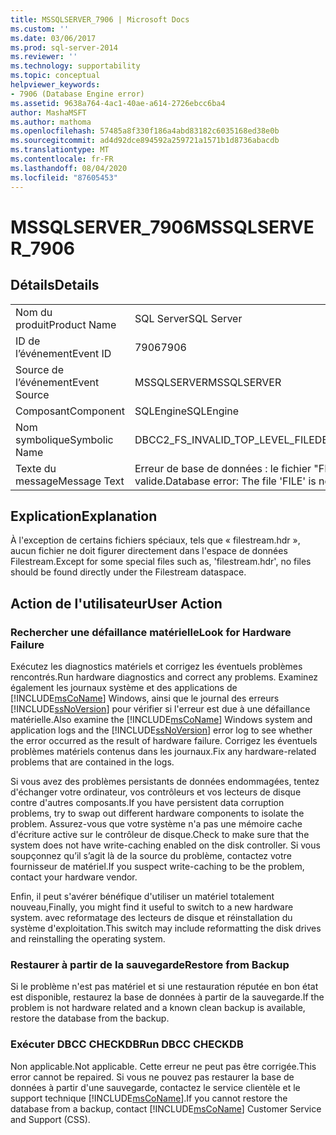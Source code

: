 ```yaml
---
title: MSSQLSERVER_7906 | Microsoft Docs
ms.custom: ''
ms.date: 03/06/2017
ms.prod: sql-server-2014
ms.reviewer: ''
ms.technology: supportability
ms.topic: conceptual
helpviewer_keywords:
- 7906 (Database Engine error)
ms.assetid: 9638a764-4ac1-40ae-a614-2726ebcc6ba4
author: MashaMSFT
ms.author: mathoma
ms.openlocfilehash: 57485a8f330f186a4abd83182c6035168ed38e0b
ms.sourcegitcommit: ad4d92dce894592a259721a1571b1d8736abacdb
ms.translationtype: MT
ms.contentlocale: fr-FR
ms.lasthandoff: 08/04/2020
ms.locfileid: "87605453"
---
```

# <a name="mssqlserver_7906"></a><span data-ttu-id="e3d64-102">MSSQLSERVER_7906</span><span class="sxs-lookup"><span data-stu-id="e3d64-102">MSSQLSERVER_7906</span></span>
    
## <a name="details"></a><span data-ttu-id="e3d64-103">Détails</span><span class="sxs-lookup"><span data-stu-id="e3d64-103">Details</span></span>  
  
|||  
|-|-|  
|<span data-ttu-id="e3d64-104">Nom du produit</span><span class="sxs-lookup"><span data-stu-id="e3d64-104">Product Name</span></span>|<span data-ttu-id="e3d64-105">SQL Server</span><span class="sxs-lookup"><span data-stu-id="e3d64-105">SQL Server</span></span>|  
|<span data-ttu-id="e3d64-106">ID de l’événement</span><span class="sxs-lookup"><span data-stu-id="e3d64-106">Event ID</span></span>|<span data-ttu-id="e3d64-107">7906</span><span class="sxs-lookup"><span data-stu-id="e3d64-107">7906</span></span>|  
|<span data-ttu-id="e3d64-108">Source de l’événement</span><span class="sxs-lookup"><span data-stu-id="e3d64-108">Event Source</span></span>|<span data-ttu-id="e3d64-109">MSSQLSERVER</span><span class="sxs-lookup"><span data-stu-id="e3d64-109">MSSQLSERVER</span></span>|  
|<span data-ttu-id="e3d64-110">Composant</span><span class="sxs-lookup"><span data-stu-id="e3d64-110">Component</span></span>|<span data-ttu-id="e3d64-111">SQLEngine</span><span class="sxs-lookup"><span data-stu-id="e3d64-111">SQLEngine</span></span>|  
|<span data-ttu-id="e3d64-112">Nom symbolique</span><span class="sxs-lookup"><span data-stu-id="e3d64-112">Symbolic Name</span></span>|<span data-ttu-id="e3d64-113">DBCC2_FS_INVALID_TOP_LEVEL_FILE</span><span class="sxs-lookup"><span data-stu-id="e3d64-113">DBCC2_FS_INVALID_TOP_LEVEL_FILE</span></span>|  
|<span data-ttu-id="e3d64-114">Texte du message</span><span class="sxs-lookup"><span data-stu-id="e3d64-114">Message Text</span></span>|<span data-ttu-id="e3d64-115">Erreur de base de données : le fichier "FILE" n’est pas un fichier Filestream valide.</span><span class="sxs-lookup"><span data-stu-id="e3d64-115">Database error: The file 'FILE' is not a valid Filestream file.</span></span>|  
  
## <a name="explanation"></a><span data-ttu-id="e3d64-116">Explication</span><span class="sxs-lookup"><span data-stu-id="e3d64-116">Explanation</span></span>  
 <span data-ttu-id="e3d64-117">À l'exception de certains fichiers spéciaux, tels que « filestream.hdr », aucun fichier ne doit figurer directement dans l'espace de données Filestream.</span><span class="sxs-lookup"><span data-stu-id="e3d64-117">Except for some special files such as, 'filestream.hdr', no files should be found directly under the Filestream dataspace.</span></span>  
  
## <a name="user-action"></a><span data-ttu-id="e3d64-118">Action de l'utilisateur</span><span class="sxs-lookup"><span data-stu-id="e3d64-118">User Action</span></span>  
  
### <a name="look-for-hardware-failure"></a><span data-ttu-id="e3d64-119">Rechercher une défaillance matérielle</span><span class="sxs-lookup"><span data-stu-id="e3d64-119">Look for Hardware Failure</span></span>  
 <span data-ttu-id="e3d64-120">Exécutez les diagnostics matériels et corrigez les éventuels problèmes rencontrés.</span><span class="sxs-lookup"><span data-stu-id="e3d64-120">Run hardware diagnostics and correct any problems.</span></span> <span data-ttu-id="e3d64-121">Examinez également les journaux système et des applications de [!INCLUDE[msCoName](../../includes/msconame-md.md)] Windows, ainsi que le journal des erreurs [!INCLUDE[ssNoVersion](../../includes/ssnoversion-md.md)] pour vérifier si l'erreur est due à une défaillance matérielle.</span><span class="sxs-lookup"><span data-stu-id="e3d64-121">Also examine the [!INCLUDE[msCoName](../../includes/msconame-md.md)] Windows system and application logs and the [!INCLUDE[ssNoVersion](../../includes/ssnoversion-md.md)] error log to see whether the error occurred as the result of hardware failure.</span></span> <span data-ttu-id="e3d64-122">Corrigez les éventuels problèmes matériels contenus dans les journaux.</span><span class="sxs-lookup"><span data-stu-id="e3d64-122">Fix any hardware-related problems that are contained in the logs.</span></span>  
  
 <span data-ttu-id="e3d64-123">Si vous avez des problèmes persistants de données endommagées, tentez d'échanger votre ordinateur, vos contrôleurs et vos lecteurs de disque contre d'autres composants.</span><span class="sxs-lookup"><span data-stu-id="e3d64-123">If you have persistent data corruption problems, try to swap out different hardware components to isolate the problem.</span></span> <span data-ttu-id="e3d64-124">Assurez-vous que votre système n'a pas une mémoire cache d'écriture active sur le contrôleur de disque.</span><span class="sxs-lookup"><span data-stu-id="e3d64-124">Check to make sure that the system does not have write-caching enabled on the disk controller.</span></span> <span data-ttu-id="e3d64-125">Si vous soupçonnez qu’il s’agit là de la source du problème, contactez votre fournisseur de matériel.</span><span class="sxs-lookup"><span data-stu-id="e3d64-125">If you suspect write-caching to be the problem, contact your hardware vendor.</span></span>  
  
 <span data-ttu-id="e3d64-126">Enfin, il peut s'avérer bénéfique d'utiliser un matériel totalement nouveau,</span><span class="sxs-lookup"><span data-stu-id="e3d64-126">Finally, you might find it useful to switch to a new hardware system.</span></span> <span data-ttu-id="e3d64-127">avec reformatage des lecteurs de disque et réinstallation du système d'exploitation.</span><span class="sxs-lookup"><span data-stu-id="e3d64-127">This switch may include reformatting the disk drives and reinstalling the operating system.</span></span>  
  
### <a name="restore-from-backup"></a><span data-ttu-id="e3d64-128">Restaurer à partir de la sauvegarde</span><span class="sxs-lookup"><span data-stu-id="e3d64-128">Restore from Backup</span></span>  
 <span data-ttu-id="e3d64-129">Si le problème n'est pas matériel et si une restauration réputée en bon état est disponible, restaurez la base de données à partir de la sauvegarde.</span><span class="sxs-lookup"><span data-stu-id="e3d64-129">If the problem is not hardware related and a known clean backup is available, restore the database from the backup.</span></span>  
  
### <a name="run-dbcc-checkdb"></a><span data-ttu-id="e3d64-130">Exécuter DBCC CHECKDB</span><span class="sxs-lookup"><span data-stu-id="e3d64-130">Run DBCC CHECKDB</span></span>  
 <span data-ttu-id="e3d64-131">Non applicable.</span><span class="sxs-lookup"><span data-stu-id="e3d64-131">Not applicable.</span></span> <span data-ttu-id="e3d64-132">Cette erreur ne peut pas être corrigée.</span><span class="sxs-lookup"><span data-stu-id="e3d64-132">This error cannot be repaired.</span></span> <span data-ttu-id="e3d64-133">Si vous ne pouvez pas restaurer la base de données à partir d'une sauvegarde, contactez le service clientèle et le support technique [!INCLUDE[msCoName](../../includes/msconame-md.md)].</span><span class="sxs-lookup"><span data-stu-id="e3d64-133">If you cannot restore the database from a backup, contact [!INCLUDE[msCoName](../../includes/msconame-md.md)] Customer Service and Support (CSS).</span></span>  
  
  
